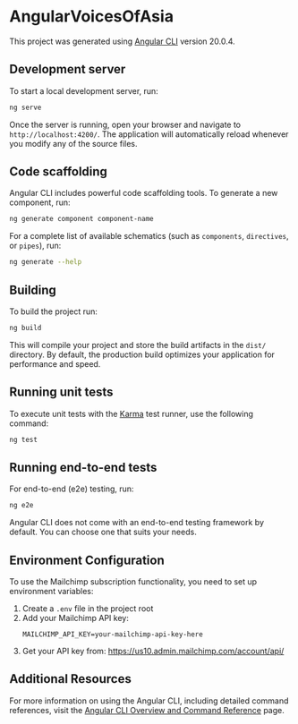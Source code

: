 # AngularVoicesOfAsia

This project was generated using [Angular CLI](https://github.com/angular/angular-cli) version 20.0.4.

## Development server

To start a local development server, run:

```bash
ng serve
```

Once the server is running, open your browser and navigate to `http://localhost:4200/`. The application will automatically reload whenever you modify any of the source files.

## Code scaffolding

Angular CLI includes powerful code scaffolding tools. To generate a new component, run:

```bash
ng generate component component-name
```

For a complete list of available schematics (such as `components`, `directives`, or `pipes`), run:

```bash
ng generate --help
```

## Building

To build the project run:

```bash
ng build
```

This will compile your project and store the build artifacts in the `dist/` directory. By default, the production build optimizes your application for performance and speed.

## Running unit tests

To execute unit tests with the [Karma](https://karma-runner.github.io) test runner, use the following command:

```bash
ng test
```

## Running end-to-end tests

For end-to-end (e2e) testing, run:

```bash
ng e2e
```

Angular CLI does not come with an end-to-end testing framework by default. You can choose one that suits your needs.

## Environment Configuration

To use the Mailchimp subscription functionality, you need to set up environment variables:

1. Create a `.env` file in the project root
2. Add your Mailchimp API key:
   ```
   MAILCHIMP_API_KEY=your-mailchimp-api-key-here
   ```
3. Get your API key from: https://us10.admin.mailchimp.com/account/api/

## Additional Resources

For more information on using the Angular CLI, including detailed command references, visit the [Angular CLI Overview and Command Reference](https://angular.dev/tools/cli) page.
